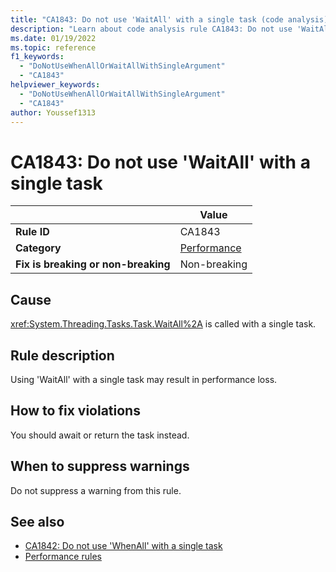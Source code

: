 ```yaml
---
title: "CA1843: Do not use 'WaitAll' with a single task (code analysis)"
description: "Learn about code analysis rule CA1843: Do not use 'WaitAll' with a single task"
ms.date: 01/19/2022
ms.topic: reference
f1_keywords:
  - "DoNotUseWhenAllOrWaitAllWithSingleArgument"
  - "CA1843"
helpviewer_keywords:
  - "DoNotUseWhenAllOrWaitAllWithSingleArgument"
  - "CA1843"
author: Youssef1313
---
```

# CA1843: Do not use 'WaitAll' with a single task

| | Value |
|-|-|
| **Rule ID** |CA1843|
| **Category** |[Performance](performance-warnings.md)|
| **Fix is breaking or non-breaking** |Non-breaking|

## Cause

<xref:System.Threading.Tasks.Task.WaitAll%2A> is called with a single task.

## Rule description

Using 'WaitAll' with a single task may result in performance loss.

## How to fix violations

You should await or return the task instead.

## When to suppress warnings

Do not suppress a warning from this rule.

## See also

- [CA1842: Do not use 'WhenAll' with a single task](ca1842.md)
- [Performance rules](performance-warnings.md)
